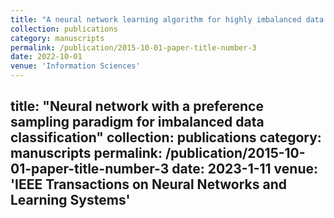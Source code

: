 ```yaml
---
title: "A neural network learning algorithm for highly imbalanced data classification"
collection: publications
category: manuscripts
permalink: /publication/2015-10-01-paper-title-number-3
date: 2022-10-01
venue: 'Information Sciences'
---
```

title: "Neural network with a preference sampling paradigm for imbalanced data classification"
collection: publications
category: manuscripts
permalink: /publication/2015-10-01-paper-title-number-3
date: 2023-1-11
venue: 'IEEE Transactions on Neural Networks and Learning Systems'
---
